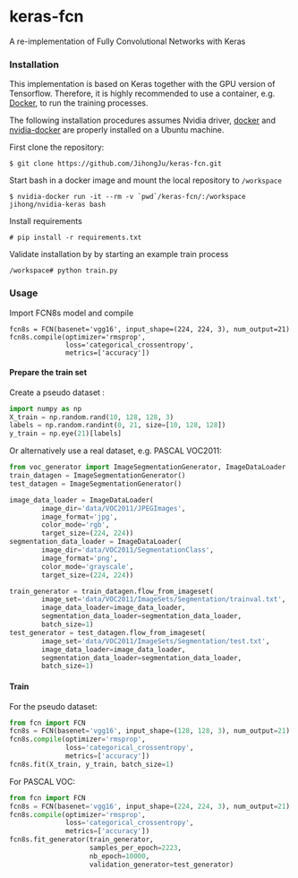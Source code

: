 # keras-fcn
A re-implementation of Fully Convolutional Networks with Keras

### Installation

This implementation is based on Keras together with the GPU version of Tensorflow. Therefore, it is highly recommended to use a container, e.g. [Docker](https://www.docker.com/), to run the training processes.

The following installation procedures assumes Nvidia driver, [docker](https://docs.docker.com/engine/installation/linux/ubuntu/) and [nvidia-docker](https://devblogs.nvidia.com/parallelforall/nvidia-docker-gpu-server-application-deployment-made-easy/) are properly installed on a Ubuntu machine.

First clone the repository:

```
$ git clone https://github.com/JihongJu/keras-fcn.git
```

Start bash in a docker image and mount the local repository to `/workspace`

```
$ nvidia-docker run -it --rm -v `pwd`/keras-fcn/:/workspace jihong/nvidia-keras bash
```

Install requirements

```
# pip install -r requirements.txt
```

Validate installation by by starting an example train process

```
/workspace# python train.py
```


### Usage

Import FCN8s model and compile

```
fcn8s = FCN(basenet='vgg16', input_shape=(224, 224, 3), num_output=21)
fcn8s.compile(optimizer='rmsprop',
              loss='categorical_crossentropy',
              metrics=['accuracy'])
```

#### Prepare the train set

Create a pseudo dataset :

```python
import numpy as np
X_train = np.random.rand(10, 128, 128, 3)
labels = np.random.randint(0, 21, size=[10, 128, 128])
y_train = np.eye(21)[labels]
```
Or alternatively use a real dataset, e.g. PASCAL VOC2011:

```python
from voc_generator import ImageSegmentationGenerator, ImageDataLoader
train_datagen = ImageSegmentationGenerator()
test_datagen = ImageSegmentationGenerator()

image_data_loader = ImageDataLoader(
        image_dir='data/VOC2011/JPEGImages',
        image_format='jpg',
        color_mode='rgb',
        target_size=(224, 224))
segmentation_data_loader = ImageDataLoader(
        image_dir='data/VOC2011/SegmentationClass',
        image_format='png',
        color_mode='grayscale',
        target_size=(224, 224))

train_generator = train_datagen.flow_from_imageset(
        image_set='data/VOC2011/ImageSets/Segmentation/trainval.txt',
        image_data_loader=image_data_loader,
        segmentation_data_loader=segmentation_data_loader,
        batch_size=1)
test_generator = test_datagen.flow_from_imageset(
        image_set='data/VOC2011/ImageSets/Segmentation/test.txt',
        image_data_loader=image_data_loader,
        segmentation_data_loader=segmentation_data_loader,
        batch_size=1)
```

#### Train

For the pseudo dataset:

```python
from fcn import FCN
fcn8s = FCN(basenet='vgg16', input_shape=(128, 128, 3), num_output=21)
fcn8s.compile(optimizer='rmsprop',
              loss='categorical_crossentropy',
              metrics=['accuracy'])
fcn8s.fit(X_train, y_train, batch_size=1)
```

For PASCAL VOC:

```python
from fcn import FCN
fcn8s = FCN(basenet='vgg16', input_shape=(224, 224, 3), num_output=21)
fcn8s.compile(optimizer='rmsprop',
              loss='categorical_crossentropy',
              metrics=['accuracy'])
fcn8s.fit_generator(train_generator,
                    samples_per_epoch=2223,
                    nb_epoch=10000,
                    validation_generator=test_generator)
```
